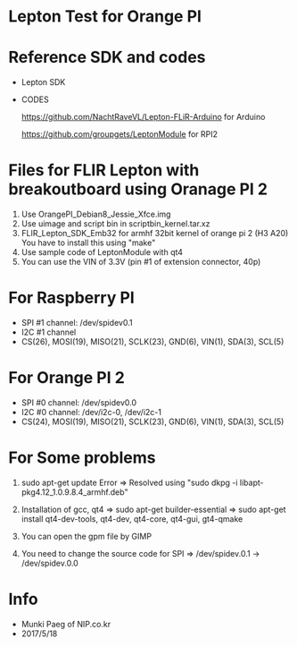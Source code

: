 # Lepton Test for Orange PI


# Reference SDK and codes
- Lepton SDK
- CODES

  https://github.com/NachtRaveVL/Lepton-FLiR-Arduino for Arduino

  https://github.com/groupgets/LeptonModule for RPI2


# Files for FLIR Lepton with breakoutboard using Oranage PI 2
1. Use OrangePI_Debian8_Jessie_Xfce.img
2. Use uimage and script bin in scriptbin_kernel.tar.xz
3. FLIR_Lepton_SDK_Emb32 for armhf 32bit kernel of orange pi 2 (H3 A20)
   You have to install this using "make"
4. Use sample code of LeptonModule with qt4
5. You can use the VIN of 3.3V (pin #1 of extension connector, 40p)

# For Raspberry PI
- SPI #1 channel: /dev/spidev0.1
- I2C #1 channel
- CS(26), MOSI(19), MISO(21), SCLK(23), GND(6), VIN(1), SDA(3), SCL(5)

# For Orange PI 2
- SPI #0 channel: /dev/spidev0.0
- I2C #0 channel: /dev/i2c-0, /dev/i2c-1
- CS(24), MOSI(19), MISO(21), SCLK(23), GND(6), VIN(1), SDA(3), SCL(5)

# For Some problems
1. sudo apt-get update Error
   => Resolved using "sudo dkpg -i libapt-pkg4.12_1.0.9.8.4_armhf.deb"

2. Installation of gcc, qt4 
   => sudo apt-get builder-essential
   => sudo apt-get install qt4-dev-tools, qt4-dev, qt4-core, qt4-gui, gt4-qmake

3. You can open the gpm file by GIMP

4. You need to change the source code for SPI
   => /dev/spidev.0.1 -> /dev/spidev.0.0

# Info
- Munki Paeg of NIP.co.kr 
- 2017/5/18
